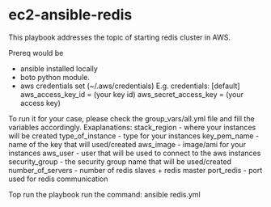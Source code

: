 # ec2-ansible-redis

This playbook addresses the topic of starting redis cluster in AWS.

Prereq would be
- ansible installed locally 
- boto python module.
- aws credentials set (~/.aws/credentials)
E.g. credentials:
[default]
aws_access_key_id = (your key id)
aws_secret_access_key = (your access key)

To run it for your case, please check the group_vars/all.yml file and fill the variables accordingly.
Exaplanations:
stack_region - where your instances will be created 
type_of_instance - type for your instances
key_pem_name - name of the key that will used/created
aws_image - image/ami for your instances
aws_user - user that will be used to connect to the aws instances
security_group - the security group name that will be used/created
number_of_servers - number of redis slaves + redis master
port_redis - port used for redis communication

Top run the playbook run the command: ansible redis.yml

